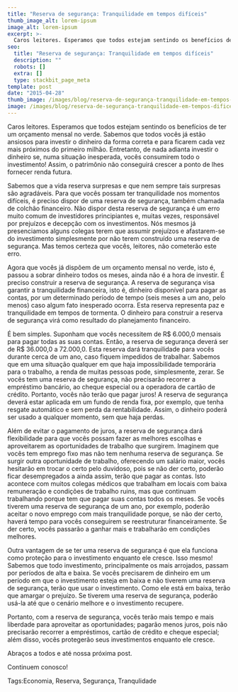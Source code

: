 ```yaml
---
title: "Reserva de segurança: Tranquilidade em tempos difíceis"
thumb_image_alt: lorem-ipsum
image_alt: lorem-ipsum
excerpt: >-
  Caros leitores. Esperamos que todos estejam sentindo os benefícios de ter um orçamento mensal no verde. Sabemos que todos vocês já estão ansiosos para investir o dinheiro da forma correta e para ficarem cada vez mais próximos do primeiro milhão. Entretanto, de nada adianta investir o dinheiro se, numa situação inesperada, vocês consumirem todo o investimento! Assim, o patrimônio não conseguirá crescer a ponto de lhes fornecer renda futura.
seo:
  title: "Reserva de segurança: Tranquilidade em tempos difíceis"
  description: ""
  robots: []
  extra: []
  type: stackbit_page_meta
template: post
date: "2015-04-28"
thumb_image: /images/blog/reserva-de-segurança-tranquilidade-em-tempos-dificeis-2.jpg
image: /images/blog/reserva-de-segurança-tranquilidade-em-tempos-dificeis-2.jpg
---
```


Caros leitores. Esperamos que todos estejam sentindo os benefícios de ter um orçamento mensal no verde. Sabemos que todos vocês já estão ansiosos para investir o dinheiro da forma correta e para ficarem cada vez mais próximos do primeiro milhão. Entretanto, de nada adianta investir o dinheiro se, numa situação inesperada, vocês consumirem todo o investimento! Assim, o patrimônio não conseguirá crescer a ponto de lhes fornecer renda futura.

Sabemos que a vida reserva surpresas e que nem sempre tais surpresas são agradáveis. Para que vocês possam ter tranquilidade nos momentos difíceis, é preciso dispor de uma reserva de segurança, também chamada de colchão financeiro. Não dispor desta reserva de segurança é um erro muito comum de investidores principiantes e, muitas vezes, responsável por prejuízos e decepção com os investimentos. Nós mesmos já presenciamos alguns colegas terem que assumir prejuízos e afastarem-se do investimento simplesmente por não terem construído uma reserva de segurança. Mas temos certeza que vocês, leitores, não cometerão este erro.

Agora que vocês já dispõem de um orçamento mensal no verde, isto é, passou a sobrar dinheiro todos os meses, ainda não é a hora de investir. É preciso construir a reserva de segurança. A reserva de segurança visa garantir a tranquilidade financeira, isto é, dinheiro disponível para pagar as contas, por um determinado período de tempo (seis meses a um ano, pelo menos) caso algum fato inesperado ocorra. Esta reserva representa paz e tranquilidade em tempos de tormenta. O dinheiro para construir a reserva de segurança virá como resultado do planejamento financeiro.

É bem simples. Suponham que vocês necessitem de R$ 6.000,0 mensais para pagar todas as suas contas. Então, a reserva de segurança deverá ser de R$ 36.000,0 a 72.000,0. Esta reserva dará tranquilidade para vocês durante cerca de um ano, caso fiquem impedidos de trabalhar. Sabemos que em uma situação qualquer em que haja impossibilidade temporária para o trabalho, a renda de muitas pessoas pode, simplesmente, zerar. Se vocês tem uma reserva de segurança, não precisarão recorrer a empréstimo bancário, ao cheque especial ou a operadora de cartão de crédito. Portanto, vocês não terão que pagar juros! A reserva de segurança deverá estar aplicada em um fundo de renda fixa, por exemplo, que tenha resgate automático e sem perda da rentabilidade. Assim, o dinheiro poderá ser usado a qualquer momento, sem que haja perdas.

Além de evitar o pagamento de juros, a reserva de segurança dará flexibilidade para que vocês possam fazer as melhores escolhas e aproveitarem as oportunidades de trabalho que surgirem. Imaginem que vocês tem emprego fixo mas não tem nenhuma reserva de segurança. Se surgir outra oportunidade de trabalho, oferecendo um salário maior, vocês hesitarão em trocar o certo pelo duvidoso, pois se não der certo, poderão ficar desempregados a ainda assim, terão que pagar as contas. Isto acontece com muitos colegas médicos que trabalham em locais com baixa remuneração e condições de trabalho ruins, mas que continuam trabalhando porque tem que pagar suas contas todos os meses. Se vocês tiverem uma reserva de segurança de um ano, por exemplo, poderão aceitar o novo emprego com mais tranquilidade porque, se não der certo, haverá tempo para vocês conseguirem se reestruturar financeiramente. Se der certo, vocês passarão a ganhar mais e trabalharão em condições melhores.

Outra vantagem de se ter uma reserva de segurança é que ela funciona como proteção para o investimento enquanto ele cresce. Isso mesmo! Sabemos que todo investimento, principalmente os mais arrojados, passam por períodos de alta e baixa. Se vocês precisarem de dinheiro em um período em que o investimento esteja em baixa e não tiverem uma reserva de segurança, terão que usar o investimento. Como ele está em baixa, terão que amargar o prejuízo. Se tiverem uma reserva de segurança, poderão usá-la até que o cenário melhore e o investimento recupere.

Portanto, com a reserva de segurança, vocês terão mais tempo e mais liberdade para aproveitar as oportunidades; pagarão menos juros, pois não precisarão recorrer a empréstimos, cartão de crédito e cheque especial; além disso, vocês protegerão seus investimentos enquanto ele cresce.

Abraços a todos e até nossa próxima post.

Continuem conosco!

Tags:Economia, Reserva, Segurança, Tranqulidade
